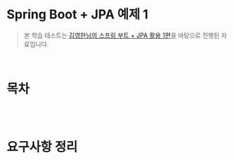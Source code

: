 # Spring Boot + JPA 예제 1
> 본 학습 테스트는 [김영한님의 스프링 부트 + JPA 활용 1편](https://www.inflearn.com/course/%EC%8A%A4%ED%94%84%EB%A7%81%EB%B6%80%ED%8A%B8-JPA-%ED%99%9C%EC%9A%A9-1)을 바탕으로 진행된 자료입니다.

<br>

# 목차

<br>

<br>

# 요구사항 정리


